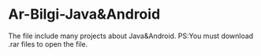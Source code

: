 # Ar-Bilgi-Java&Android
The file include many projects about Java&Android.
PS:You must download .rar files to open the file.
